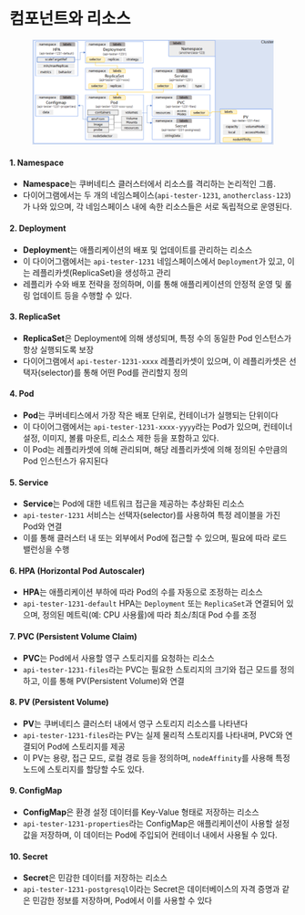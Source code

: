 # 컴포넌트와 리소스

<figure><img src="../../../.gitbook/assets/image (50).png" alt=""><figcaption></figcaption></figure>

#### 1. **Namespace**

* **Namespace**는 쿠버네티스 클러스터에서 리소스를 격리하는 논리적인 그룹.&#x20;
* 다이어그램에서는 두 개의 네임스페이스(`api-tester-1231`, `anotherclass-123`)가 나와 있으며, 각 네임스페이스 내에 속한 리소스들은 서로 독립적으로 운영된다.

#### 2. **Deployment**

* **Deployment**는 애플리케이션의 배포 및 업데이트를 관리하는 리소스
* 이 다이어그램에서는 `api-tester-1231` 네임스페이스에서 `Deployment`가 있고, 이는 레플리카셋(ReplicaSet)을 생성하고 관리
* 레플리카 수와 배포 전략을 정의하며, 이를 통해 애플리케이션의 안정적 운영 및 롤링 업데이트 등을 수행할 수 있다.

#### 3. **ReplicaSet**

* **ReplicaSet**은 Deployment에 의해 생성되며, 특정 수의 동일한 Pod 인스턴스가 항상 실행되도록 보장
* 다이어그램에서 `api-tester-1231-xxxx` 레플리카셋이 있으며, 이 레플리카셋은 선택자(selector)를 통해 어떤 Pod를 관리할지 정의

#### 4. **Pod**

* **Pod**는 쿠버네티스에서 가장 작은 배포 단위로, 컨테이너가 실행되는 단위이다
* 이 다이어그램에서는 `api-tester-1231-xxxx-yyyy`라는 Pod가 있으며, 컨테이너 설정, 이미지, 볼륨 마운트, 리소스 제한 등을 포함하고 있다.
* 이 Pod는 레플리카셋에 의해 관리되며, 해당 레플리카셋에 의해 정의된 수만큼의 Pod 인스턴스가 유지된다

#### 5. **Service**

* **Service**는 Pod에 대한 네트워크 접근을 제공하는 추상화된 리소스
* `api-tester-1231` 서비스는 선택자(selector)를 사용하여 특정 레이블을 가진 Pod와 연결
* 이를 통해 클러스터 내 또는 외부에서 Pod에 접근할 수 있으며, 필요에 따라 로드 밸런싱을 수행

#### 6. **HPA (Horizontal Pod Autoscaler)**

* **HPA**는 애플리케이션 부하에 따라 Pod의 수를 자동으로 조정하는 리소스
* `api-tester-1231-default` HPA는 `Deployment` 또는 `ReplicaSet`과 연결되어 있으며, 정의된 메트릭(예: CPU 사용률)에 따라 최소/최대 Pod 수를 조정

#### 7. **PVC (Persistent Volume Claim)**

* **PVC**는 Pod에서 사용할 영구 스토리지를 요청하는 리소스
* `api-tester-1231-files`라는 PVC는 필요한 스토리지의 크기와 접근 모드를 정의하고, 이를 통해 PV(Persistent Volume)와 연결

#### 8. **PV (Persistent Volume)**

* **PV**는 쿠버네티스 클러스터 내에서 영구 스토리지 리소스를 나타낸다
* `api-tester-1231-files`라는 PV는 실제 물리적 스토리지를 나타내며, PVC와 연결되어 Pod에 스토리지를 제공
* 이 PV는 용량, 접근 모드, 로컬 경로 등을 정의하며, `nodeAffinity`를 사용해 특정 노드에 스토리지를 할당할 수도 있다.

#### 9. **ConfigMap**

* **ConfigMap**은 환경 설정 데이터를 Key-Value 형태로 저장하는 리소스
* `api-tester-1231-properties`라는 ConfigMap은 애플리케이션이 사용할 설정 값을 저장하며, 이 데이터는 Pod에 주입되어 컨테이너 내에서 사용될 수 있다.

#### 10. **Secret**

* **Secret**은 민감한 데이터를 저장하는 리소스
* `api-tester-1231-postgresql`이라는 Secret은 데이터베이스의 자격 증명과 같은 민감한 정보를 저장하며, Pod에서 이를 사용할 수 있다
